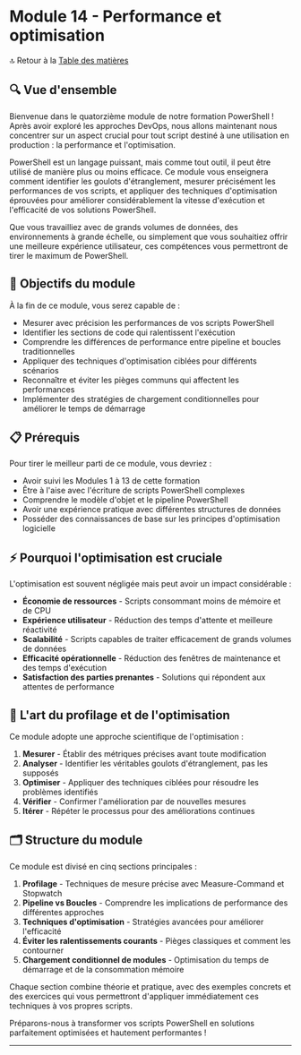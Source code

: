 # Module 14 - Performance et optimisation

🔝 Retour à la [Table des matières](/SOMMAIRE.md)

## 🔍 Vue d'ensemble

Bienvenue dans le quatorzième module de notre formation PowerShell ! Après avoir exploré les approches DevOps, nous allons maintenant nous concentrer sur un aspect crucial pour tout script destiné à une utilisation en production : la performance et l'optimisation.

PowerShell est un langage puissant, mais comme tout outil, il peut être utilisé de manière plus ou moins efficace. Ce module vous enseignera comment identifier les goulots d'étranglement, mesurer précisément les performances de vos scripts, et appliquer des techniques d'optimisation éprouvées pour améliorer considérablement la vitesse d'exécution et l'efficacité de vos solutions PowerShell.

Que vous travailliez avec de grands volumes de données, des environnements à grande échelle, ou simplement que vous souhaitiez offrir une meilleure expérience utilisateur, ces compétences vous permettront de tirer le maximum de PowerShell.

## 🎯 Objectifs du module

À la fin de ce module, vous serez capable de :

- Mesurer avec précision les performances de vos scripts PowerShell
- Identifier les sections de code qui ralentissent l'exécution
- Comprendre les différences de performance entre pipeline et boucles traditionnelles
- Appliquer des techniques d'optimisation ciblées pour différents scénarios
- Reconnaître et éviter les pièges communs qui affectent les performances
- Implémenter des stratégies de chargement conditionnelles pour améliorer le temps de démarrage

## 📋 Prérequis

Pour tirer le meilleur parti de ce module, vous devriez :

- Avoir suivi les Modules 1 à 13 de cette formation
- Être à l'aise avec l'écriture de scripts PowerShell complexes
- Comprendre le modèle d'objet et le pipeline PowerShell
- Avoir une expérience pratique avec différentes structures de données
- Posséder des connaissances de base sur les principes d'optimisation logicielle

## ⚡ Pourquoi l'optimisation est cruciale

L'optimisation est souvent négligée mais peut avoir un impact considérable :

- **Économie de ressources** - Scripts consommant moins de mémoire et de CPU
- **Expérience utilisateur** - Réduction des temps d'attente et meilleure réactivité
- **Scalabilité** - Scripts capables de traiter efficacement de grands volumes de données
- **Efficacité opérationnelle** - Réduction des fenêtres de maintenance et des temps d'exécution
- **Satisfaction des parties prenantes** - Solutions qui répondent aux attentes de performance

## 🧪 L'art du profilage et de l'optimisation

Ce module adopte une approche scientifique de l'optimisation :

1. **Mesurer** - Établir des métriques précises avant toute modification
2. **Analyser** - Identifier les véritables goulots d'étranglement, pas les supposés
3. **Optimiser** - Appliquer des techniques ciblées pour résoudre les problèmes identifiés
4. **Vérifier** - Confirmer l'amélioration par de nouvelles mesures
5. **Itérer** - Répéter le processus pour des améliorations continues

## 🗂️ Structure du module

Ce module est divisé en cinq sections principales :

1. **Profilage** - Techniques de mesure précise avec Measure-Command et Stopwatch
2. **Pipeline vs Boucles** - Comprendre les implications de performance des différentes approches
3. **Techniques d'optimisation** - Stratégies avancées pour améliorer l'efficacité
4. **Éviter les ralentissements courants** - Pièges classiques et comment les contourner
5. **Chargement conditionnel de modules** - Optimisation du temps de démarrage et de la consommation mémoire

Chaque section combine théorie et pratique, avec des exemples concrets et des exercices qui vous permettront d'appliquer immédiatement ces techniques à vos propres scripts.

Préparons-nous à transformer vos scripts PowerShell en solutions parfaitement optimisées et hautement performantes !

---
